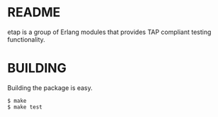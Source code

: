 
README
======

etap is a group of Erlang modules that provides TAP compliant testing functionality.

BUILDING
========

Building the package is easy.

    $ make
    $ make test

